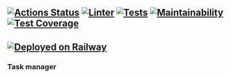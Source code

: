 [![Actions Status](https://github.com/rezajkee/python-project-52/workflows/hexlet-check/badge.svg)](https://github.com/rezajkee/python-project-52/actions)
[![Linter](https://github.com/rezajkee/python-project-52/actions/workflows/linter.yml/badge.svg?branch=main)](https://github.com/rezajkee/python-project-52/actions/workflows/linter.yml)
[![Tests](https://github.com/rezajkee/python-project-52/actions/workflows/test.yml/badge.svg?branch=main)](https://github.com/rezajkee/python-project-52/actions/workflows/test.yml)
[![Maintainability](https://api.codeclimate.com/v1/badges/0e671059313f10ee4207/maintainability)](https://codeclimate.com/github/rezajkee/python-project-52/maintainability)
[![Test Coverage](https://api.codeclimate.com/v1/badges/0e671059313f10ee4207/test_coverage)](https://codeclimate.com/github/rezajkee/python-project-52/test_coverage)
-----------
[![Deployed on Railway](https://railway.app/button.svg)](https://web-production-b525.up.railway.app/)
-----------
### Task manager